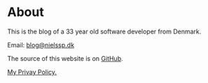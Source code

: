 # About
This is the blog of a 33 year old software developer from Denmark.

Email: blog@nielssp.dk

The source of this website is on [GitHub](https://github.com/nielssp/nielssp.dk).

[My Privay Policy.](privacy.md)
